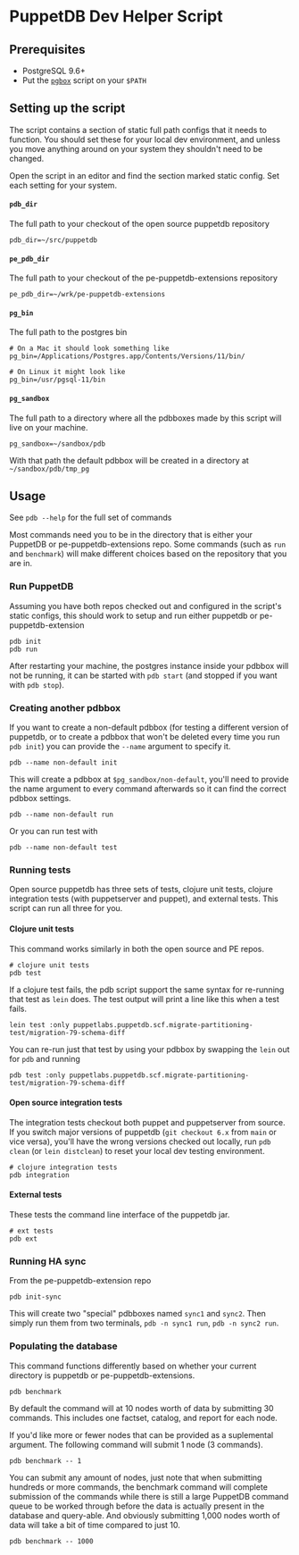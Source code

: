 # PuppetDB Dev Helper Script

## Prerequisites

* PostgreSQL 9.6+
* Put the [`pgbox`](https://gitlab.com/pgbox-org/pgbox) script on your `$PATH`

## Setting up the script

The script contains a section of static full path configs that it needs to
function. You should set these for your local dev environment, and unless you
move anything around on your system they shouldn't need to be changed.

Open the script in an editor and find the section marked static config. Set each
setting for your system.

#### `pdb_dir`

The full path to your checkout of the open source puppetdb repository

```
pdb_dir=~/src/puppetdb
```

#### `pe_pdb_dir`

The full path to your checkout of the pe-puppetdb-extensions repository

```
pe_pdb_dir=~/wrk/pe-puppetdb-extensions
```
#### `pg_bin`

The full path to the postgres bin

```
# On a Mac it should look something like
pg_bin=/Applications/Postgres.app/Contents/Versions/11/bin/
```
```
# On Linux it might look like
pg_bin=/usr/pgsql-11/bin
```

#### `pg_sandbox`

The full path to a directory where all the pdbboxes made by this script will
live on your machine.

```
pg_sandbox=~/sandbox/pdb
```

With that path the default pdbbox will be created in a directory at
`~/sandbox/pdb/tmp_pg`


## Usage

See `pdb --help` for the full set of commands

Most commands need you to be in the directory that is either your PuppetDB or
pe-puppetdb-extensions repo.  Some commands (such as `run` and `benchmark`) will
make different choices based on the repository that you are in.

### Run PuppetDB

Assuming you have both repos checked out and configured in the script's static
configs, this should work to setup and run either puppetdb or
pe-puppetdb-extension

```
pdb init
pdb run
```

After restarting your machine, the postgres instance inside your pdbbox will not
be running, it can be started with `pdb start` (and stopped if you want with
`pdb stop`).

### Creating another pdbbox

If you want to create a non-default pdbbox (for testing a different version of
puppetdb, or to create a pdbbox that won't be deleted every time you run `pdb
init`) you can provide the `--name` argument to specify it.

```
pdb --name non-default init
```

This will create a pdbbox at `$pg_sandbox/non-default`, you'll need to provide
the name argument to every command afterwards so it can find the correct pdbbox
settings.

```
pdb --name non-default run
```

Or you can run test with

```
pdb --name non-default test
```


### Running tests

Open source puppetdb has three sets of tests, clojure unit tests, clojure
integration tests (with puppetserver and puppet), and external tests. This
script can run all three for you.

#### Clojure unit tests

This command works similarly in both the open source and PE repos.

```
# clojure unit tests
pdb test
```

If a clojure test fails, the pdb script support the same syntax for re-running
that test as `lein` does. The test output will print a line like this when a
test fails.

```
lein test :only puppetlabs.puppetdb.scf.migrate-partitioning-test/migration-79-schema-diff
```

You can re-run just that test by using your pdbbox by swapping the `lein` out
for `pdb` and running

```
pdb test :only puppetlabs.puppetdb.scf.migrate-partitioning-test/migration-79-schema-diff
```

#### Open source integration tests

The integration tests checkout both puppet and puppetserver from source. If you
switch major versions of puppetdb (`git checkout 6.x` from `main` or vice
versa), you'll have the wrong versions checked out locally, run `pdb clean` (or
`lein distclean`) to reset your local dev testing environment.

```
# clojure integration tests
pdb integration
```

#### External tests

These tests the command line interface of the puppetdb jar.

```
# ext tests
pdb ext
```

### Running HA sync

From the pe-puppetdb-extension repo

```
pdb init-sync
```

This will create two "special" pdbboxes named `sync1` and `sync2`. Then simply
run them from two terminals, `pdb -n sync1 run`, `pdb -n sync2 run`.

### Populating the database

This command functions differently based on whether your current directory is
puppetdb or pe-puppetdb-extensions.

```
pdb benchmark
```

By default the command will at 10 nodes worth of data by submitting 30 commands.
This includes one factset, catalog, and report for each node.

If you'd like more or fewer nodes that can be provided as a suplemental
argument. The following command will submit 1 node (3 commands).

```
pdb benchmark -- 1
```

You can submit any amount of nodes, just note that when submitting hundreds or
more commands, the benchmark command will complete submission of the commands
while there is still a large PuppetDB command queue to be worked through before
the data is actually present in the database and query-able. And obviously
submitting 1,000 nodes worth of data will take a bit of time compared to just
10.

```
pdb benchmark -- 1000
```
